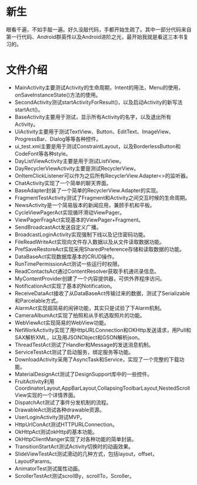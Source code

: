 # 新生
眼看千遍，不如手敲一遍。好久没敲代码，手都开始生疏了。其中一部分代码来自第一行代码、Android群英传以及Android进阶之光，最开始我就是看这三本书复习的。
# 文件介绍
* MainActivity主要测试Activity的生命周期，Intent的用法，Menu的使用，onSaveInstanceState()方法的使用。
* SecondActivity测试startActivityForResult()，以及启动Activity的新写法startAct()。
* BaseActivity主要用于测试，显示所有Activity的名字，以及退出所有Activity。
* UiActivity主要用于测试TextView、Button、EditText、ImageView、ProgressBar、Dialog等等各种控件。
* ui_test.xml主要是用于测试ConstraintLayout，以及BorderlessButton和CodeFont等各种style。
* DayListViewActivity主要是用于测试ListView。
* DayRecyclerViewActivity主要是测试RecyclerView。
* OnItemClickListener可以作为之后所有RecyclerView.Adapter<>的监听器。
* ChatActivity实现了一个简单的聊天界面。
* BaseAdapter封装了一个简单的RecyclerView.Adapter的实现。
* FragmentTestActivity测试了Fragment和Activity之间交互时候的生命周期。
* NewsActivity是一个简易版本的新闻应用，兼顾手机和平板。  
* CycleViewPagerAct实现循环滑动ViewPager。
* ViewPagerFragAct实现基本的ViewPager+Fragment。
* SendBroadcastAct发送自定义广播。
* BroadcastLoginActivity实现强制下线以及记住密码功能。
* FileReadWriteAct实现向文件存入数据以及从文件读取数据功能。
* PrefSaveRestoreAct实现采用SharedPreference存储和读取数据的功能。
* DataBaseAct实现数据库基本的CRUD操作。
* RunTimePermissionAct测试一些运行时权限。
* ReadContactsAct通过ContentResolver获取手机通讯录信息。
* MyContentProvider创建了一个内容提供器，可供外界程序访问。
* NotificationAct实现了基本的Notification。
* ReceiveDataAct接收了从DataBaseAct传输过来的数据，测试了Serializable和Parcelable方式。
* AlarmAct实现超简易的闹钟功能，其实只是试验了下Alarm机制。
* CameraAlbumAct实现了拍照和从手机选取照片的功能。
* WebViewAct实现简易的WebView功能。
* NetWorkActivity实现了用HttpURLConnection和OKHttp发送请求，用Pull和SAX解析XML，以及用JSONObject和GSON解析json。
* ThreadTestAct测试了Handler和Message的发送消息机制。
* ServiceTestAct测试了启动服务，绑定服务等功能。
* DownloadActivity采用了AsyncTask和Service，实现了一个完整的下载功能。
* MaterialDesignAct测试了DesignSupport库中的一些控件。
* FruitActivity利用CoordinatorLayout,AppBarLayout,CollapsingToolbarLayout,NestedScrollView实现的一个详情界面。
* DispatchAct测试了事件分发机制的流程。
* DrawableAct测试各种drawable资源。
* UserLoginActivity测试MVP。
* HttpUrlConAct测试HTTPURLConnection。
* OkHttpAct测试okHttp的基本功能。
* OkHttpClientManger实现了对各种功能的简单封装。
* TransitionStartAct测试Activity切换时的动画效果。
* SlideViewTestAct测试滑动的几种方式，包括layout，offset，LayoutParams。
* AnimatorTest测试属性动画。
* ScrollerTestAct测试scrollBy，scrollTo，Scroller。

